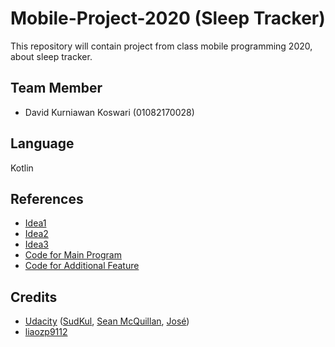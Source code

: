 # Mobile-Project-2020 (Sleep Tracker)
This repository will contain project from class mobile programming 2020, about sleep tracker.

## Team Member
- David Kurniawan Koswari (01082170028)


## Language
Kotlin

## References
- [Idea1](https://blog.sagipl.com/mobile-app-ideas/)
- [Idea2](https://dailysocial.id/post/sleep-tracker-sense-dapat-memonitor-kondisi-ruangan-agar-tidur-anda-lebih-optimal)
- [Idea3](https://sleep.urbandroid.org/documentation/core/sleep-tracking/)
- [Code for Main Program](https://github.com/udacity/andfun-kotlin-sleep-tracker)
- [Code for Additional Feature](https://github.com/liaozp9112/AlarmClock)

## Credits
- [Udacity](https://github.com/udacity)
([SudKul](https://github.com/SudKul), [Sean McQuillan](https://github.com/objcode), [José](https://github.com/dnbit))
- [liaozp9112](https://github.com/liaozp9112)
